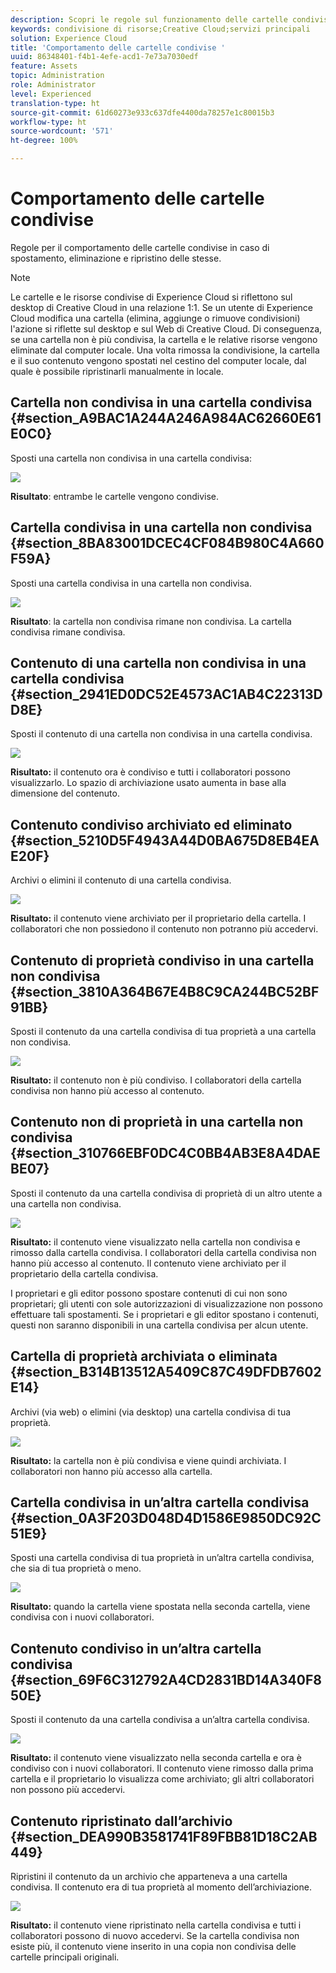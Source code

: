 ```yaml
---
description: Scopri le regole sul funzionamento delle cartelle condivise quando vengono spostate, eliminate e ripristinate in Experience Cloud.
keywords: condivisione di risorse;Creative Cloud;servizi principali
solution: Experience Cloud
title: 'Comportamento delle cartelle condivise '
uuid: 86348401-f4b1-4efe-acd1-7e73a7030edf
feature: Assets
topic: Administration
role: Administrator
level: Experienced
translation-type: ht
source-git-commit: 61d60273e933c637dfe4400da78257e1c80015b3
workflow-type: ht
source-wordcount: '571'
ht-degree: 100%

---
```



# Comportamento delle cartelle condivise

Regole per il comportamento delle cartelle condivise in caso di spostamento, eliminazione e ripristino delle stesse.

>[!NOTE]
>
>Le cartelle e le risorse condivise di Experience Cloud si riflettono sul desktop di Creative Cloud in una relazione 1:1. Se un utente di Experience Cloud modifica una cartella (elimina, aggiunge o rimuove condivisioni) l&#39;azione si riflette sul desktop e sul Web di Creative Cloud. Di conseguenza, se una cartella non è più condivisa, la cartella e le relative risorse vengono eliminate dal computer locale. Una volta rimossa la condivisione, la cartella e il suo contenuto vengono spostati nel cestino del computer locale, dal quale è possibile ripristinarli manualmente in locale.

## Cartella non condivisa in una cartella condivisa {#section_A9BAC1A244A246A984AC62660E61E0C0}

Sposti una cartella non condivisa in una cartella condivisa:

![](assets/01_assets_move.png)

**Risultato**: entrambe le cartelle vengono condivise.

## Cartella condivisa in una cartella non condivisa {#section_8BA83001DCEC4CF084B980C4A660F59A}

Sposti una cartella condivisa in una cartella non condivisa.

![](assets/02_assets_move.png)

**Risultato**: la cartella non condivisa rimane non condivisa. La cartella condivisa rimane condivisa.

## Contenuto di una cartella non condivisa in una cartella condivisa {#section_2941ED0DC52E4573AC1AB4C22313DD8E}

Sposti il contenuto di una cartella non condivisa in una cartella condivisa.

![](assets/03_assets_move.png)

**Risultato:** il contenuto ora è condiviso e tutti i collaboratori possono visualizzarlo. Lo spazio di archiviazione usato aumenta in base alla dimensione del contenuto.

## Contenuto condiviso archiviato ed eliminato {#section_5210D5F4943A44D0BA675D8EB4EAE20F}

Archivi o elimini il contenuto di una cartella condivisa.

![](assets/04_assets_move.png)

**Risultato:** il contenuto viene archiviato per il proprietario della cartella. I collaboratori che non possiedono il contenuto non potranno più accedervi.

## Contenuto di proprietà condiviso in una cartella non condivisa {#section_3810A364B67E4B8C9CA244BC52BF91BB}

Sposti il contenuto da una cartella condivisa di tua proprietà a una cartella non condivisa.

![](assets/05_assets_move.png)

**Risultato:** il contenuto non è più condiviso. I collaboratori della cartella condivisa non hanno più accesso al contenuto.

## Contenuto non di proprietà in una cartella non condivisa {#section_310766EBF0DC4C0BB4AB3E8A4DAEBE07}

Sposti il contenuto da una cartella condivisa di proprietà di un altro utente a una cartella non condivisa.

![](assets/06_assets_move.png)

**Risultato:** il contenuto viene visualizzato nella cartella non condivisa e rimosso dalla cartella condivisa. I collaboratori della cartella condivisa non hanno più accesso al contenuto. Il contenuto viene archiviato per il proprietario della cartella condivisa.

I proprietari e gli editor possono spostare contenuti di cui non sono proprietari; gli utenti con sole autorizzazioni di visualizzazione non possono effettuare tali spostamenti. Se i proprietari e gli editor spostano i contenuti, questi non saranno disponibili in una cartella condivisa per alcun utente.

## Cartella di proprietà archiviata o eliminata {#section_B314B13512A5409C87C49DFDB7602E14}

Archivi (via web) o elimini (via desktop) una cartella condivisa di tua proprietà.

![](assets/07_assets_move.png)

**Risultato:** la cartella non è più condivisa e viene quindi archiviata. I collaboratori non hanno più accesso alla cartella.

## Cartella condivisa in un’altra cartella condivisa {#section_0A3F203D048D4D1586E9850DC92C51E9}

Sposti una cartella condivisa di tua proprietà in un’altra cartella condivisa, che sia di tua proprietà o meno.

![](assets/09_assets_move.png)

**Risultato:** quando la cartella viene spostata nella seconda cartella, viene condivisa con i nuovi collaboratori.

## Contenuto condiviso in un’altra cartella condivisa {#section_69F6C312792A4CD2831BD14A340F850E}

Sposti il contenuto da una cartella condivisa a un’altra cartella condivisa.

![](assets/11_assets_move.png)

**Risultato:** il contenuto viene visualizzato nella seconda cartella e ora è condiviso con i nuovi collaboratori. Il contenuto viene rimosso dalla prima cartella e il proprietario lo visualizza come archiviato; gli altri collaboratori non possono più accedervi.

## Contenuto ripristinato dall’archivio {#section_DEA990B3581741F89FBB81D18C2AB449}

Ripristini il contenuto da un archivio che apparteneva a una cartella condivisa. Il contenuto era di tua proprietà al momento dell’archiviazione.

![](assets/12_assets_move.png)

**Risultato:** il contenuto viene ripristinato nella cartella condivisa e tutti i collaboratori possono di nuovo accedervi. Se la cartella condivisa non esiste più, il contenuto viene inserito in una copia non condivisa delle cartelle principali originali.
